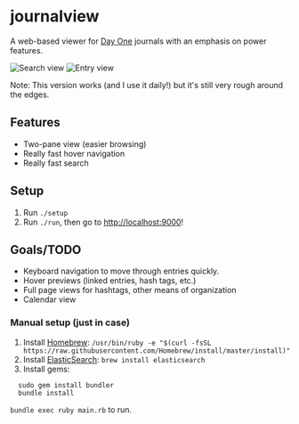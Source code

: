 # journalview

A web-based viewer for [Day One](http://dayoneapp.com/) journals with an emphasis on power features.

![Search view](http://i.imgur.com/SH72ChX.png)
![Entry view](http://i.imgur.com/4wQSMbv.png)

Note: This version works (and I use it daily!) but it's still very rough around the edges.

## Features

- Two-pane view (easier browsing)
- Really fast hover navigation
- Really fast search

## Setup

1. Run `./setup`
2. Run `./run`, then go to [http://localhost:9000](http://localhost:9000)!

## Goals/TODO

- Keyboard navigation to move through entries quickly.
- Hover previews (linked entries, hash tags, etc.)
- Full page views for hashtags, other means of organization
- Calendar view

### Manual setup (just in case)

1. Install [Homebrew](http://brew.sh/): `/usr/bin/ruby -e "$(curl -fsSL https://raw.githubusercontent.com/Homebrew/install/master/install)"`
2. Install [ElasticSearch](https://github.com/elastic/elasticsearch): `brew install elasticsearch`
3. Install gems:
```
  sudo gem install bundler
  bundle install
```

`bundle exec ruby main.rb` to run.